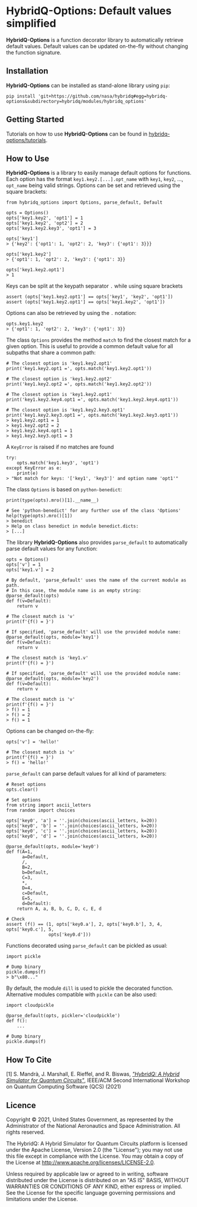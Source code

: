 # HybridQ-Options: Default values simplified

**HybridQ-Options** is a function decorator library to automatically retrieve
default values. Default values can be updated on-the-fly without changing the
function signature.

## Installation

**HybridQ-Options** can be installed as stand-alone library using `pip`:
```
pip install 'git+https://github.com/nasa/hybridq#egg=hybridq-options&subdirectory=hybridq/modules/hybridq_options'
```

## Getting Started

Tutorials on how to use **HybridQ-Options** can be found in
[hybridq-options/tutorials](https://github.com/nasa/hybridq/tree/main/hybridq/modules/hybridq_options/tutorials).

## How to Use


**HybridQ-Options** is a library to easily manage default options for
functions.  Each option has the format `key1.key2.[...].opt_name` with `key1`,
`key2`, ..., `opt_name` being valid strings. Options can be set and retrieved
using the square brackets:

```
from hybridq_options import Options, parse_default, Default

opts = Options()
opts['key1.key2', 'opt1'] = 1
opts['key1.key2', 'opt2'] = 2
opts['key1.key2.key3', 'opt1'] = 3

opts['key1']
> {'key2': {'opt1': 1, 'opt2': 2, 'key3': {'opt1': 3}}}

opts['key1.key2']
> {'opt1': 1, 'opt2': 2, 'key3': {'opt1': 3}}

opts['key1.key2.opt1']
> 1
```
Keys can be split at the keypath separator `.` while using square brackets
```
assert (opts['key1.key2.opt1'] == opts['key1', 'key2', 'opt1'])
assert (opts['key1.key2.opt1'] == opts['key1.key2', 'opt1'])
```
Options can also be retrieved by using the `.` notation:
```
opts.key1.key2
> {'opt1': 1, 'opt2': 2, 'key3': {'opt1': 3}}
```
The class `Options` provides the method `match` to find the closest match for a
given option. This is useful to provide a common default value for all subpaths
that share a common path:
```
# The closest option is 'key1.key2.opt1'
print('key1.key2.opt1 =', opts.match('key1.key2.opt1'))

# The closest option is 'key1.key2.opt2'
print('key1.key2.opt2 =', opts.match('key1.key2.opt2'))

# The closest option is 'key1.key2.opt1'
print('key1.key2.key4.opt1 =', opts.match('key1.key2.key4.opt1'))

# The closest option is 'key1.key2.key3.opt1'
print('key1.key2.key3.opt1 =', opts.match('key1.key2.key3.opt1'))
> key1.key2.opt1 = 1
> key1.key2.opt2 = 2
> key1.key2.key4.opt1 = 1
> key1.key2.key3.opt1 = 3
```
A `KeyError` is raised if no matches are found
```
try:
    opts.match('key1.key3', 'opt1')
except KeyError as e:
    print(e)
> "Not match for keys: '['key1', 'key3']' and option name 'opt1'"
```
The class `Options` is based on `python-benedict`:
```
print(type(opts).mro()[1].__name__)

# See 'python-benedict' for any further use of the class 'Options'
help(type(opts).mro()[1])
> benedict
> Help on class benedict in module benedict.dicts:
> [...]
```
The library **HybridQ-Options** also provides `parse_default` to automatically
parse default values for any function:
```
opts = Options()
opts['v'] = 1
opts['key1.v'] = 2

# By default, 'parse_default' uses the name of the current module as path.
# In this case, the module name is an empty string:
@parse_default(opts)
def f(v=Default):
    return v

# The closest match is 'v'
print(f'{f() = }')

# If specified, 'parse_default' will use the provided module name:
@parse_default(opts, module='key1')
def f(v=Default):
    return v

# The closest match is 'key1.v'
print(f'{f() = }')

# If specified, 'parse_default' will use the provided module name:
@parse_default(opts, module='key2')
def f(v=Default):
    return v

# The closest match is 'v'
print(f'{f() = }')
> f() = 1
> f() = 2
> f() = 1
```
Options can be changed on-the-fly:
```
opts['v'] = 'hello!'

# The closest match is 'v'
print(f'{f() = }')
> f() = 'hello!'
```
`parse_default` can parse default values for all kind of parameters:
```
# Reset options
opts.clear()

# Set options
from string import ascii_letters
from random import choices

opts['key0', 'a'] = ''.join(choices(ascii_letters, k=20))
opts['key0', 'b'] = ''.join(choices(ascii_letters, k=20))
opts['key0', 'c'] = ''.join(choices(ascii_letters, k=20))
opts['key0', 'd'] = ''.join(choices(ascii_letters, k=20))

@parse_default(opts, module='key0')
def f(A=1,
      a=Default,
      /,
      B=2,
      b=Default,
      C=3,
      *,
      D=4,
      c=Default,
      E=5,
      d=Default):
    return A, a, B, b, C, D, c, E, d

# Check
assert (f() == (1, opts['key0.a'], 2, opts['key0.b'], 3, 4, opts['key0.c'], 5,
                opts['key0.d']))
```
Functions decorated using `parse_default` can be pickled as usual:
```
import pickle

# Dump binary
pickle.dumps(f)
> b"\x80..."
```
By default, the module `dill` is used to pickle the decorated function.
Alternative modules compatible with `pickle` can be also used:
```
import cloudpickle

@parse_default(opts, pickler='cloudpickle')
def f():
    ...

# Dump binary
pickle.dumps(f)
```

## How To Cite

[1] S. Mandrà, J. Marshall, E. Rieffel, and R. Biswas, [*"HybridQ: A Hybrid
Simulator for Quantum Circuits"*](https://doi.org/10.1109/QCS54837.2021.00015),
IEEE/ACM Second International Workshop on Quantum Computing Software (QCS)
(2021)

## Licence

Copyright © 2021, United States Government, as represented by the Administrator
of the National Aeronautics and Space Administration. All rights reserved.

The HybridQ: A Hybrid Simulator for Quantum Circuits platform is licensed under
the Apache License, Version 2.0 (the "License"); you may not use this file
except in compliance with the License. You may obtain a copy of the License at
http://www.apache.org/licenses/LICENSE-2.0.

Unless required by applicable law or agreed to in writing, software distributed
under the License is distributed on an "AS IS" BASIS, WITHOUT WARRANTIES OR
CONDITIONS OF ANY KIND, either express or implied. See the License for the
specific language governing permissions and limitations under the License.
